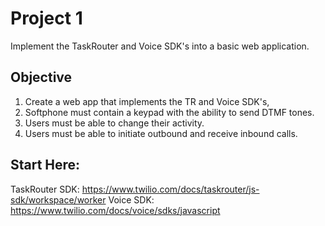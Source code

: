 # Project 1
Implement the TaskRouter and Voice SDK's into a basic web application. 

## Objective
1. Create a web app that implements the TR and Voice SDK's,
2. Softphone must contain a keypad with the ability to send DTMF tones.
3. Users must be able to change their activity.
4. Users must be able to initiate outbound and receive inbound calls.

## Start Here:
TaskRouter SDK: https://www.twilio.com/docs/taskrouter/js-sdk/workspace/worker
Voice SDK: https://www.twilio.com/docs/voice/sdks/javascript
